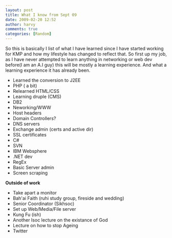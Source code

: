 ```yaml
---
layout: post
title: What I know from Sept 09
date: 2009-02-20 12:52
author: harvy
comments: true
categories: [Random]
---
```

So this is basically I list of what I have learned since I have started working for KMP and how my lifestyle has changed to reflect that.
So first up my job, as I have never attempted to learn anything in networking or web dev before(I am an A.I guy) this will be mostly a learning experience. And what a learning experience it has already been.

* Learned the conversion to J2EE
* PHP ( a bit)
* Relearned HTML/CSS
* Learning druple (CMS)
* DB2
* Neworking/WWW
* Host headers
* Domain Controllers?
* DNS servers
* Exchange admin (certs and active dir)
* SSL certificates
* C#
* SVN
* IBM Websphere
* .NET dev
* RegEx
* Basic Server admin
* Screen scraping

__Outside of work__
* Take apart a monitor
* Bah'ai Faith (ruhi study group, fireside and wedding)
* Senior Coordinator (Sikhsoc)
* Set up Web/Media/File server
* Kung Fu (ish)
* Another Isoc lecture on the existance of God
* Lecture on how to stop Ageing
* Twitter